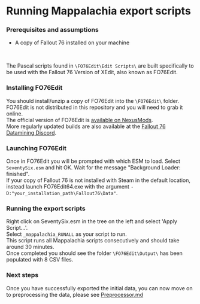 # Running Mappalachia export scripts

### Prerequisites and assumptions
* A copy of Fallout 76 installed on your machine

<br/>

The Pascal scripts found in `\FO76Edit\Edit Scripts\` are built specifically to be used with the Fallout 76 Version of XEdit, also known as FO76Edit.<br/>

### Installing FO76Edit
You should install/unzip a copy of FO76Edit into the `\FO76Edit\` folder.<br/>
FO76Edit is not distributed in this repository and you will need to grab it online.<br/>
The official version of FO76Edit is [available on NexusMods](https://www.nexusmods.com/fallout76/mods/30).<br/>
More regularly updated builds are also available at the [Fallout 76 Datamining Discord](https://discord.com/channels/602253035061903368/824357856958611456).

### Launching FO76Edit
Once in FO76Edit you will be prompted with which ESM to load. Select `SeventySix.esm` and hit OK. Wait for the message "Background Loader: finished".<br/>
If your copy of Fallout 76 is not installed with Steam in the default location, instead launch FO76Edit64.exe with the argument `-D:"your_installation_path\Fallout76\Data"`.

### Running the export scripts
Right click on SeventySix.esm in the tree on the left and select 'Apply Script...'.<br/>
Select `_mappalachia_RUNALL` as your script to run.<br/>
This script runs all Mappalachia scripts consecutively and should take around 30 minutes.<br/>
Once completed you should see the folder `\FO76Edit\Output\` has been populated with 8 CSV files.<br/>


### Next steps
Once you have successfully exported the initial data, you can now move on to preprocessing the data, please see [Preprocessor.md](Preprocessor.md)
